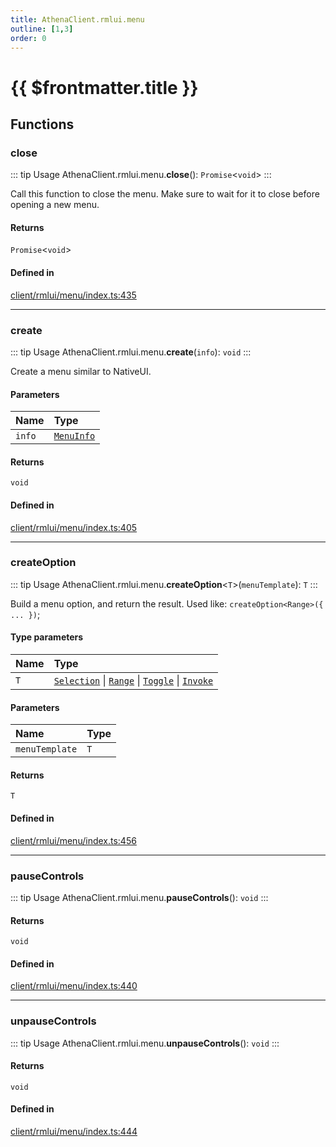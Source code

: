 ```yaml
---
title: AthenaClient.rmlui.menu
outline: [1,3]
order: 0
---
```


# {{ $frontmatter.title }}


## Functions

### close

::: tip Usage
AthenaClient.rmlui.menu.**close**(): `Promise`<`void`\>
:::

Call this function to close the menu.
Make sure to wait for it to close before opening a new menu.

#### Returns

`Promise`<`void`\>

#### Defined in

[client/rmlui/menu/index.ts:435](https://github.com/Stuyk/altv-athena/blob/e7d4753/src/core/client/rmlui/menu/index.ts#L435)

___

### create

::: tip Usage
AthenaClient.rmlui.menu.**create**(`info`): `void`
:::

Create a menu similar to NativeUI.

#### Parameters

| Name | Type |
| :------ | :------ |
| `info` | [`MenuInfo`](../interfaces/client_rmlui_menu_menuInterfaces_MenuInfo.md) |

#### Returns

`void`

#### Defined in

[client/rmlui/menu/index.ts:405](https://github.com/Stuyk/altv-athena/blob/e7d4753/src/core/client/rmlui/menu/index.ts#L405)

___

### createOption

::: tip Usage
AthenaClient.rmlui.menu.**createOption**<`T`\>(`menuTemplate`): `T`
:::

Build a menu option, and return the result.
Used like: `createOption<Range>({ ... })`;

#### Type parameters

| Name | Type |
| :------ | :------ |
| `T` | [`Selection`](../interfaces/client_rmlui_menu_menuInterfaces_Selection.md) \| [`Range`](../interfaces/client_rmlui_menu_menuInterfaces_Range.md) \| [`Toggle`](../interfaces/client_rmlui_menu_menuInterfaces_Toggle.md) \| [`Invoke`](../interfaces/client_rmlui_menu_menuInterfaces_Invoke.md) |

#### Parameters

| Name | Type |
| :------ | :------ |
| `menuTemplate` | `T` |

#### Returns

`T`

#### Defined in

[client/rmlui/menu/index.ts:456](https://github.com/Stuyk/altv-athena/blob/e7d4753/src/core/client/rmlui/menu/index.ts#L456)

___

### pauseControls

::: tip Usage
AthenaClient.rmlui.menu.**pauseControls**(): `void`
:::

#### Returns

`void`

#### Defined in

[client/rmlui/menu/index.ts:440](https://github.com/Stuyk/altv-athena/blob/e7d4753/src/core/client/rmlui/menu/index.ts#L440)

___

### unpauseControls

::: tip Usage
AthenaClient.rmlui.menu.**unpauseControls**(): `void`
:::

#### Returns

`void`

#### Defined in

[client/rmlui/menu/index.ts:444](https://github.com/Stuyk/altv-athena/blob/e7d4753/src/core/client/rmlui/menu/index.ts#L444)
